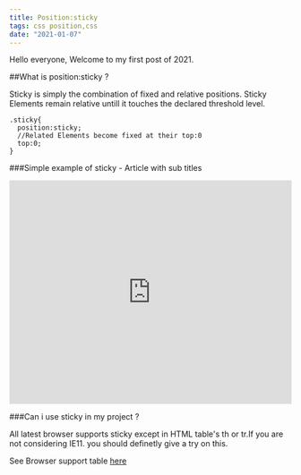 ```yaml
---
title: Position:sticky
tags: css position,css
date: "2021-01-07"
---
```


Hello everyone, Welcome to my first post of 2021.

##What is position:sticky ?

Sticky is simply the combination of fixed and relative positions. Sticky Elements remain relative untill it touches the declared threshold level.

```
.sticky{
  position:sticky;
  //Related Elements become fixed at their top:0
  top:0;
}
```

###Simple example of sticky - Article with sub titles

<iframe height="400" style="width: 100%;" scrolling="no" title="position:sticky " src="https://codepen.io/yoyo/embed/aeWYpO?height=265&theme-id=dark&default-tab=result" frameborder="no" loading="lazy" allowtransparency="true" allowfullscreen="true">
  See the Pen <a href='https://codepen.io/yoyo/pen/aeWYpO'>position:sticky </a> by yogeshwaran
  (<a href='https://codepen.io/yoyo'>@yoyo</a>) on <a href='https://codepen.io'>CodePen</a>.
</iframe>

###Can i use sticky in my project ?

All latest browser supports sticky except in HTML table's th or tr.If you are not considering IE11. you should definetly give a try on this.

See Browser support table <a href="https://caniuse.com/css-sticky" target="_blank">here</a>
